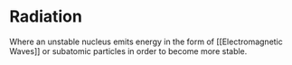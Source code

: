 # Radiation
Where an unstable nucleus emits energy in the form of [[Electromagnetic Waves]] or subatomic particles in order to become more stable. 